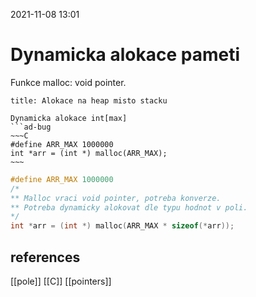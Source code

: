 2021-11-08 13:01

# Dynamicka alokace pameti
Funkce malloc: void pointer.
```ad-info
title: Alokace na heap misto stacku
```

```ad-example
Dynamicka alokace int[max]
```ad-bug
~~~C
#define ARR_MAX 1000000
int *arr = (int *) malloc(ARR_MAX);
~~~
```
```C
#define ARR_MAX 1000000
/* 
** Malloc vraci void pointer, potreba konverze.
** Potreba dynamicky alokovat dle typu hodnot v poli.
*/
int *arr = (int *) malloc(ARR_MAX * sizeof(*arr));
```
## references
[[pole]]
[[C]]
[[pointers]]